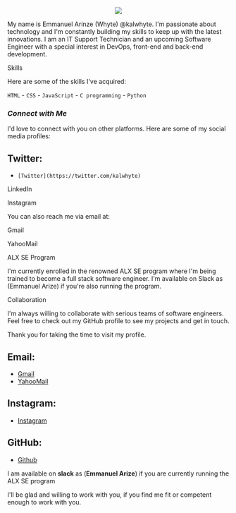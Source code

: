<!-- markdownlint-disable MD033 MD041 -->
<p align="center">
  <img src="https://readme-typing-svg.demolab.com/?lines=Welcome+to+my+GitHub+profile!;I'm+Emmanuel+Arinze!;An+IT+Support+Technician!;Upcoming+Software+Engineer!&font=Fira%20Code&center=true&width=580&height=50&duration=4000&pause=1000">
</p>
</p>

<!-- markdownlint-enable MD033 -->

My name is Emmanuel Arinze (Whyte) @kalwhyte. I'm passionate about technology and I'm constantly building my skills to keep up with the latest innovations. I am an IT Support Technician and an upcoming Software Engineer with a special interest in DevOps, front-end and back-end development.

Skills

Here are some of the skills I've acquired:

`HTML` - `CSS` - `JavaScript` - `C programming` - `Python`

### *Connect with Me*

I'd love to connect with you on other platforms. Here are some of my social media profiles:

## Twitter:

- `[Twitter](https://twitter.com/kalwhyte)`

LinkedIn

Instagram

You can also reach me via email at:

Gmail

YahooMail

ALX SE Program

I'm currently enrolled in the renowned ALX SE program where I'm being trained to become a full stack software engineer. I'm available on Slack as (Emmanuel Arize) if you're also running the program.

Collaboration

I'm always willing to collaborate with serious teams of software engineers. Feel free to check out my GitHub profile to see my projects and get in touch.

Thank you for taking the time to visit my profile.




## Email:
- [Gmail](mailto:superkalel55@gmail.com)
- [YahooMail](mailto:superkalel55@yahoo.com)



## 
## Instagram:
- [Instagram](https://instagram.com/kal_whyte)

## GitHub:
- [Github](https://github.com/kalwhyte)

I am available on **slack** as (**Emmanuel Arize**) if you are currently running the ALX SE program

I'll be glad and willing to work with you, if you find me fit or competent enough to work with you.

<!---
You can click the Preview link to take a look at your changes.
--->
